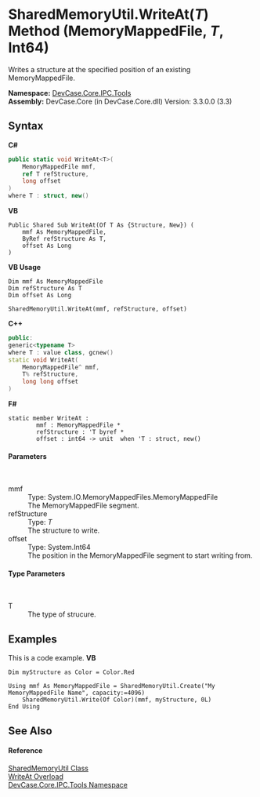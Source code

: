 # SharedMemoryUtil.WriteAt(*T*) Method (MemoryMappedFile, *T*, Int64)
 

Writes a structure at the specified position of an existing MemoryMappedFile.

**Namespace:**&nbsp;<a href="N_DevCase_Core_IPC_Tools">DevCase.Core.IPC.Tools</a><br />**Assembly:**&nbsp;DevCase.Core (in DevCase.Core.dll) Version: 3.3.0.0 (3.3)

## Syntax

**C#**<br />
``` C#
public static void WriteAt<T>(
	MemoryMappedFile mmf,
	ref T refStructure,
	long offset
)
where T : struct, new()

```

**VB**<br />
``` VB
Public Shared Sub WriteAt(Of T As {Structure, New}) ( 
	mmf As MemoryMappedFile,
	ByRef refStructure As T,
	offset As Long
)
```

**VB Usage**<br />
``` VB Usage
Dim mmf As MemoryMappedFile
Dim refStructure As T
Dim offset As Long

SharedMemoryUtil.WriteAt(mmf, refStructure, offset)
```

**C++**<br />
``` C++
public:
generic<typename T>
where T : value class, gcnew()
static void WriteAt(
	MemoryMappedFile^ mmf, 
	T% refStructure, 
	long long offset
)
```

**F#**<br />
``` F#
static member WriteAt : 
        mmf : MemoryMappedFile * 
        refStructure : 'T byref * 
        offset : int64 -> unit  when 'T : struct, new()

```


#### Parameters
&nbsp;<dl><dt>mmf</dt><dd>Type: System.IO.MemoryMappedFiles.MemoryMappedFile<br />The MemoryMappedFile segment.</dd><dt>refStructure</dt><dd>Type: *T*<br />The structure to write.</dd><dt>offset</dt><dd>Type: System.Int64<br />The position in the MemoryMappedFile segment to start writing from.</dd></dl>

#### Type Parameters
&nbsp;<dl><dt>T</dt><dd>The type of strucure.</dd></dl>

## Examples
This is a code example. 
**VB**<br />
``` VB
Dim myStructure as Color = Color.Red

Using mmf As MemoryMappedFile = SharedMemoryUtil.Create("My MemoryMappedFile Name", capacity:=4096)
    SharedMemoryUtil.Write(Of Color)(mmf, myStructure, 0L)
End Using
```


## See Also


#### Reference
<a href="T_DevCase_Core_IPC_Tools_SharedMemoryUtil">SharedMemoryUtil Class</a><br /><a href="Overload_DevCase_Core_IPC_Tools_SharedMemoryUtil_WriteAt">WriteAt Overload</a><br /><a href="N_DevCase_Core_IPC_Tools">DevCase.Core.IPC.Tools Namespace</a><br />